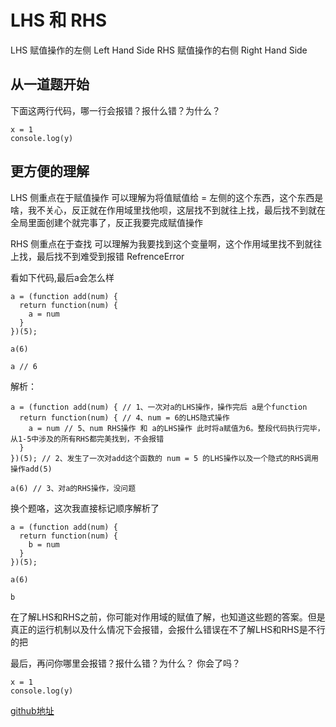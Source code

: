 # LHS 和 RHS

LHS 赋值操作的左侧  Left Hand Side
RHS 赋值操作的右侧  Right Hand Side

## 从一道题开始

下面这两行代码，哪一行会报错？报什么错？为什么？

```
x = 1
console.log(y)
```

## 更方便的理解

LHS 侧重点在于赋值操作 可以理解为将值赋值给 = 左侧的这个东西，这个东西是啥，我不关心，反正就在作用域里找他呗，这层找不到就往上找，最后找不到就在全局里面创建个就完事了，反正我要完成赋值操作

RHS 侧重点在于查找 可以理解为我要找到这个变量啊，这个作用域里找不到就往上找，最后找不到难受到报错 RefrenceError

看如下代码,最后a会怎么样

```
a = (function add(num) {
  return function(num) {
    a = num
  }
})(5);

a(6)

a // 6
```

解析： 
```
a = (function add(num) { // 1、一次对a的LHS操作，操作完后 a是个function
  return function(num) { // 4、num = 6的LHS隐式操作 
    a = num // 5、num RHS操作 和 a的LHS操作 此时将a赋值为6。整段代码执行完毕，从1-5中涉及的所有RHS都完美找到，不会报错
  }
})(5); // 2、发生了一次对add这个函数的 num = 5 的LHS操作以及一个隐式的RHS调用操作add(5)

a(6) // 3、对a的RHS操作，没问题

```

换个题咯，这次我直接标记顺序解析了

```
a = (function add(num) {
  return function(num) {
    b = num
  }
})(5);

a(6)

b

```

在了解LHS和RHS之前，你可能对作用域的赋值了解，也知道这些题的答案。但是真正的运行机制以及什么情况下会报错，会报什么错误在不了解LHS和RHS是不行的把

最后，再问你哪里会报错？报什么错？为什么？ 你会了吗？

```
x = 1
console.log(y)
```

[github地址]()